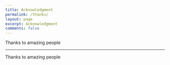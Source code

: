 ```yaml
---
title: Acknowledgment
permalink: /thanks/
layout: page
excerpt: Acknowledgment
comments: false
---
```


Thanks to amazing people

<hr>

Thanks to amazing people
